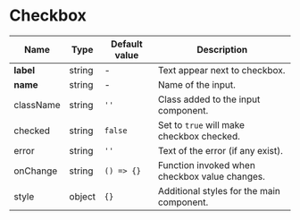 # Checkbox

| Name      | Type      | Default value   | Description                                                       |
|-----------|-----------|-----------------|-------------------------------------------------------------------|
| **label**	| string 	  | -				        | Text appear next to checkbox. 	                                  |
| **name** 	| string 	  | -			          | Name of the input.                                                |
| className	| string 	  | ```''```				| Class added to the input component. 	                            |
| checked 	| string 	  | ```false```			| Set to ```true``` will make checkbox checked.                     |
| error 	  | string 	  | ```''```			  | Text of the error (if any exist).                                 |
| onChange 	| string 	  | ```() => {}```  | Function invoked when checkbox value changes.                     |
| style 	  | object 	  | ```{}```				| Additional styles for the main component.			                    |
